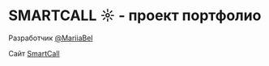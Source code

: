 # SMARTCALL ☼ - проект портфолио

Разработчик [@MariiaBel](https://t.me/MariiaBel) 

Сайт [SmartCall](https://smartcall-mariiabel.vercel.app/)
